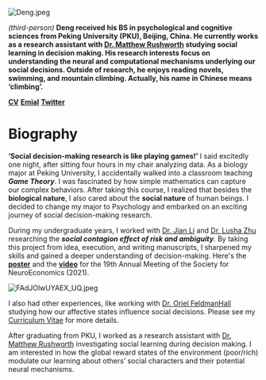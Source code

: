 ![Deng.jpeg](https://i.loli.net/2021/09/30/IQ1enLEGduXT6rU.jpg)

*(third-person)* **Deng received his BS in psychological and cognitive sciences from Peking University (PKU), Beijing, China. He currently works as a research assistant with [Dr. Matthew Rushworth](https://www.psy.ox.ac.uk/team/matthew-rushworth) studying social learning in decision making. His research interests focus on understanding the neural and computational mechanisms underlying our social decisions. Outside of research, he enjoys reading novels, swimming, and mountain climbing. Actually, his name in Chinese means ‘climbing’.**

**[CV](https://drive.google.com/file/d/1UOVdEJ-73dayJyEYB4PHvwTYgMKl3LDk/view)**    **[Emial](mailto:pandeng012@gmail.com)**    **[Twitter](https://twitter.com/DengPan18)**
 
 
# Biography

**‘Social decision-making research is like playing games!’** I said excitedly one night, after sitting four hours in my chair analyzing data. As a biology major at Peking University, I accidentally walked into a classroom teaching ***Game Theory***. I was fascinated by how simple mathematics can capture our complex behaviors. After taking this course, I realized that besides the **biological nature**, I also cared about the **social nature** of human beings. I decided to change my major to Psychology and embarked on an exciting journey of social decision-making research.

During my undergraduate years, I worked with [Dr. Jian Li](https://scholar.google.com/citations?user=IBegxO0AAAAJ&hl=zh-CN&oi=sra) and [Dr. Lusha Zhu](https://www.lushazhu.com/) researching the ***social contagion effect of risk and ambiguity***. By taking this project from idea, execution, and writing manuscripts, I sharpened my skills and gained a deeper understanding of decision-making. Here's the **[poster](https://drive.google.com/file/d/1TOuwy4HdkGKfYsuEDQ6a8gEHTsoQ1dWq/view)** and the **[video](https://www.youtube.com/watch?v=JPtiRqOq7Rg)** for the 19th Annual Meeting of the Society for NeuroEconomics (2021).

![FAdJOlwUYAEX_UQ.jpeg](https://i.loli.net/2021/09/30/i8HCYAObjdp6DgZ.jpg)


I also had other experiences, like working with [Dr. Oriel FeldmanHall](http://www.feldmanhalllab.com/) studying how our affective states influence social decisions. Please see my [Curriculum Vitae](https://drive.google.com/file/d/1UOVdEJ-73dayJyEYB4PHvwTYgMKl3LDk/view) for more details.

After graduating from PKU, I worked as a research assistant with [Dr. Matthew Rushworth](https://www.psy.ox.ac.uk/team/matthew-rushworth) investigating social learning during decision making. I am interested in how the global reward states of the environment (poor/rich) modulate our learning about others’ social characters and their potential neural mechanisms.

